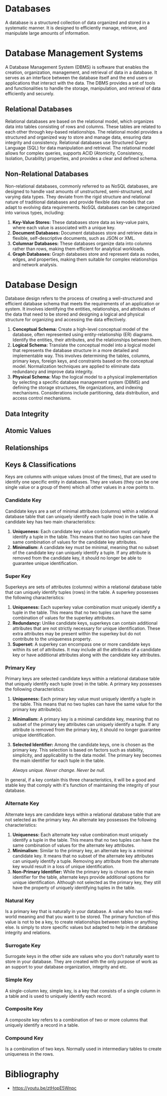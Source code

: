 # Databases
A database is a structured collection of data organized and stored in a systematic manner. It is designed to efficiently manage, retrieve, and manipulate large amounts of information.

# Database Management Systems
A Database Management System (DBMS) is software that enables the creation, organization, management, and retrieval of data in a database. It serves as an interface between the database itself and the end users or applications that interact with the data. The DBMS provides a set of tools and functionalities to handle the storage, manipulation, and retrieval of data efficiently and securely.

## Relational Databases
Relational databases are based on the relational model, which organizes data into tables consisting of rows and columns. These tables are related to each other through key-based relationships. The relational model provides a structured and organized way to store and manage data, ensuring data integrity and consistency. Relational databases use Structured Query Language (SQL) for data manipulation and retrieval. The relational model allows for complex queries, supports ACID (Atomicity, Consistency, Isolation, Durability) properties, and provides a clear and defined schema.

## Non-Relational Databases
Non-relational databases, commonly referred to as NoSQL databases, are designed to handle vast amounts of unstructured, semi-structured, and varying data types. They deviate from the rigid structure and relational nature of traditional databases and provide flexible data models that can adapt to evolving data requirements. NoSQL databases can be categorized into various types, including:

1. **Key-Value Stores:** These databases store data as key-value pairs, where each value is associated with a unique key. 
3. **Document Databases:** Document databases store and retrieve data in flexible, self-descriptive documents, such as JSON or XML. 
4. **Columnar Databases:** These databases organize data into columns rather than rows, making them efficient for analytical workloads. 
5. **Graph Databases:** Graph databases store and represent data as nodes, edges, and properties, making them suitable for complex relationships and network analysis. 

# Database Design
Database design refers to the process of creating a well-structured and efficient database schema that meets the requirements of an application or system. It involves identifying the entities, relationships, and attributes of the data that need to be stored and designing a logical and physical structure for organizing and accessing the data effectively.

1. **Conceptual Schema:** Create a high-level conceptual model of the database, often represented using entity-relationship (ER) diagrams. Identify the entities, their attributes, and the relationships between them.
2. **Logical Schema:** Translate the conceptual model into a logical model that represents the database structure in a more detailed and implementable way. This involves determining the tables, columns, primary keys, foreign keys, and constraints based on the conceptual model. Normalization techniques are applied to eliminate data redundancy and improve data integrity.
3. **Physical Schema:** Map the logical model to a physical implementation by selecting a specific database management system (DBMS) and defining the storage structures, file organizations, and indexing mechanisms. Considerations include partitioning, data distribution, and access control mechanisms.

## Data Integrity

## Atomic Values

## Relationships

## Keys & Classifications
Keys are columns with unique values (most of the times), that are used to identify one specific entity in databases. They are values (they can be one single value or a group of them) which all other values in a row points to.

### Candidate Key
Candidate keys are a set of minimal attributes (columns) within a relational database table that can uniquely identify each tuple (row) in the table. A candidate key has two main characteristics:

1. **Uniqueness:** Each candidate key value combination must uniquely identify a tuple in the table. This means that no two tuples can have the same combination of values for the candidate key attributes.
2. **Minimalism:** A candidate key must be minimal, meaning that no subset of the candidate key can uniquely identify a tuple. If any attribute is removed from the candidate key, it should no longer be able to guarantee unique identification.

### Super Key
Superkeys are sets of attributes (columns) within a relational database table that can uniquely identify tuples (rows) in the table. A superkey possesses the following characteristics:

1. **Uniqueness:** Each superkey value combination must uniquely identify a tuple in the table. This means that no two tuples can have the same combination of values for the superkey attributes.
2. **Redundancy:** Unlike candidate keys, superkeys can contain additional attributes that are not strictly necessary for unique identification. These extra attributes may be present within the superkey but do not contribute to the uniqueness property.
3. **Superset:** A superkey can encompass one or more candidate keys within its set of attributes. It may include all the attributes of a candidate key or have additional attributes along with the candidate key attributes.

### Primary Key
Primary keys are selected candidate keys within a relational database table that uniquely identify each tuple (row) in the table. A primary key possesses the following characteristics:

1. **Uniqueness:** Each primary key value must uniquely identify a tuple in the table. This means that no two tuples can have the same value for the primary key attribute(s).
2. **Minimalism:** A primary key is a minimal candidate key, meaning that no subset of the primary key attributes can uniquely identify a tuple. If any attribute is removed from the primary key, it should no longer guarantee unique identification.
3. **Selected Identifier:** Among the candidate keys, one is chosen as the primary key. This selection is based on factors such as stability, simplicity, and applicability to the data model. The primary key becomes the main identifier for each tuple in the table.

	*Always unique. Never change. Never be null.* 

In general, if a key contain this three characteristics, it will be a good and stable key that comply with it's function of maintaining the integrity of your database.

### Alternate Key
Alternate keys are candidate keys within a relational database table that are not selected as the primary key. An alternate key possesses the following characteristics:

1. **Uniqueness:** Each alternate key value combination must uniquely identify a tuple in the table. This means that no two tuples can have the same combination of values for the alternate key attributes.
2. **Minimalism:** Similar to the primary key, an alternate key is a minimal candidate key. It means that no subset of the alternate key attributes can uniquely identify a tuple. Removing any attribute from the alternate key would result in a loss of unique identification.
3. **Non-Primary Identifier:** While the primary key is chosen as the main identifier for the table, alternate keys provide additional options for unique identification. Although not selected as the primary key, they still have the property of uniquely identifying tuples in the table.

### Natural Key
Is a primary key that is naturally in your database. A value who has real-world meaning and that you want to be stored. The primary function of this value is not to be a key, to create relationships between tables or anything else. Is simply to store specific values but adapted to help in the database integrity and relations.

### Surrogate Key 
Surrogate keys in the other side are values who you don't naturally want to store in your database. They are created with the only purpose of work as an support to your database organization, integrity and etc.

### Simple Key
A single-column key, simple key, is a key that consists of a single column in a table and is used to uniquely identify each record.

### Composite Key
A composite key refers to a combination of two or more columns that uniquely identify a record in a table.

### Compound Key
Is a combination of two keys. Normally used in intermediary tables to create uniqueness in the rows.

# Bibliography
- https://youtu.be/ztHopE5Wnpc